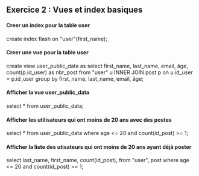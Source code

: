 ## Exercice 2 : Vues et index basiques
 #### Creer un index pour la table user
create index flash on "user"(first_name);
 
 #### Creer une vue pour la table user
create view user_public_data as
select first_name, last_name, email, âge, count(p.id_user) as nbr_post
from "user" u
INNER JOIN post p  on u.id_user = p.id_user
group by first_name, last_name, email, âge;


 #### Afficher la vue user_public_data
select * from user_public_data;

 #### Afficher les utilisateurs qui ont moins de 20 ans avec des postes
select * from user_public_data where age <= 20 and count(id_post) >= 1;


 #### Afficher la liste des utisateurs qui ont moins de 20 ans ayant déjà poster
 select last_name, first_name, count(id_post), from "user", post where age <= 20 and  count(id_post) >= 1;